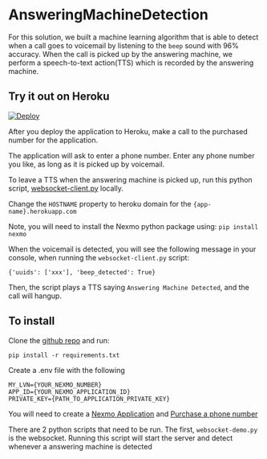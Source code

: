 # AnsweringMachineDetection

For this solution, we built a machine learning algorithm that is able to detect when a call goes to voicemail by listening to the `beep` sound with 96% accuracy. When the call is picked up by the answering machine, we perform a speech-to-text action(TTS) which is recorded by the answering machine.

## Try it out on Heroku
[![Deploy](https://www.herokucdn.com/deploy/button.svg)](https://heroku.com/deploy)

After you deploy the application to Heroku, make a call to the purchased number for the application.

The application will ask to enter a phone number. 
Enter any phone number you like, as long as it is picked up by voicemail.

To leave a TTS when the answering machine is picked up, run this python script, [websocket-client.py](websocket-client.py) locally.

Change the `HOSTNAME` property to heroku domain for the `{app-name}.herokuapp.com`

Note, you will need to install the Nexmo python package using:
`pip install nexmo`

When the voicemail is detected, you will see the following message in your console, when running the `websocket-client.py` script:

`{'uuids': ['xxx'], 'beep_detected': True}`

Then, the script plays a TTS saying `Answering Machine Detected`, and the call will hangup.

## To install
Clone the [github repo](https://github.com/nexmo-community/AnsweringMachineDetection) and run: 

`pip install -r requirements.txt`

Create a .env file with the following
```
MY_LVN={YOUR_NEXMO_NUMBER}
APP_ID={YOUR_NEXMO_APPLICATION_ID}
PRIVATE_KEY={PATH_TO_APPLICATION_PRIVATE_KEY}
```

You will need to create a [Nexmo Application](https://developer.nexmo.com/concepts/guides/applications) and [Purchase a phone number](https://developer.nexmo.com/numbers/building-blocks/buy-a-number)

There are 2 python scripts that need to be run. 
The first, `websocket-demo.py` is the websocket.
Running this script will start the server and detect whenever a answering machine is detected
